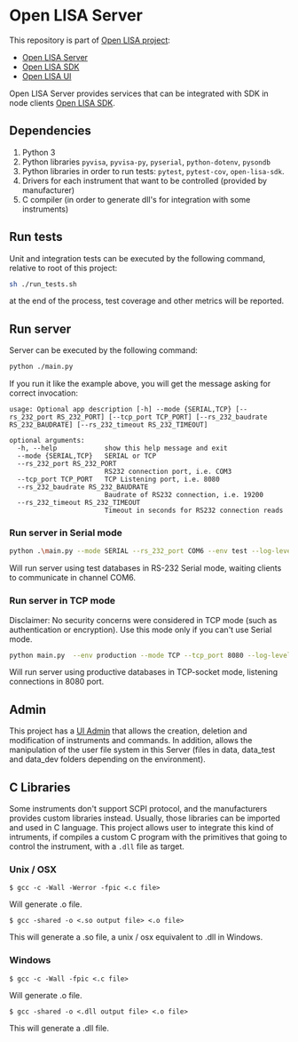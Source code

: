 # Open LISA Server

This repository is part of [Open LISA project](https://github.com/open-lisa):
* [Open LISA Server](https://github.com/open-lisa/Open-LISA-Server)
* [Open LISA SDK](https://github.com/open-lisa/Open-LISA-SDK)
* [Open LISA UI](https://github.com/open-lisa/Open-LISA-UI)

Open LISA Server provides services that can be integrated with SDK in node clients [Open LISA SDK](https://github.com/open-lisa/Open-LISA-SDK).

## Dependencies

1. Python 3
2. Python libraries `pyvisa`, `pyvisa-py`, `pyserial`, `python-dotenv`, `pysondb`
3. Python libraries in order to run tests: `pytest`, `pytest-cov`, `open-lisa-sdk`.
4. Drivers for each instrument that want to be controlled (provided by manufacturer)
5. C compiler (in order to generate dll's for integration with some instruments)

## Run tests

Unit and integration tests can be executed by the following command, relative to root of this project:

```bash
sh ./run_tests.sh
```

at the end of the process, test coverage and other metrics will be reported.

## Run server

Server can be executed by the following command:

```bash
python ./main.py
```

If you run it like the example above, you will get the message asking for correct invocation:

```
usage: Optional app description [-h] --mode {SERIAL,TCP} [--rs_232_port RS_232_PORT] [--tcp_port TCP_PORT] [--rs_232_baudrate RS_232_BAUDRATE] [--rs_232_timeout RS_232_TIMEOUT]

optional arguments:
  -h, --help            show this help message and exit
  --mode {SERIAL,TCP}   SERIAL or TCP
  --rs_232_port RS_232_PORT
                        RS232 connection port, i.e. COM3
  --tcp_port TCP_PORT   TCP Listening port, i.e. 8080
  --rs_232_baudrate RS_232_BAUDRATE
                        Baudrate of RS232 connection, i.e. 19200
  --rs_232_timeout RS_232_TIMEOUT
                        Timeout in seconds for RS232 connection reads
```

### Run server in Serial mode

```bash
python .\main.py --mode SERIAL --rs_232_port COM6 --env test --log-level DEBUG
```

Will run server using test databases in RS-232 Serial mode, waiting clients to communicate in channel COM6.

### Run server in TCP mode

Disclaimer: No security concerns were considered in TCP mode (such as authentication or encryption). Use this mode only
if you can't use Serial mode.

```bash
python main.py  --env production --mode TCP --tcp_port 8080 --log-level INFO
```

Will run server using productive databases in TCP-socket mode, listening connections in 8080 port.

## Admin

This project has a [UI Admin](https://github.com/open-lisa/Open-LISA-UI) that allows the creation, deletion and
modification of instruments and commands. In addition, allows the manipulation of the user file system in this Server
(files in data, data_test and data_dev folders depending on the environment).

## C Libraries

Some instruments don't support SCPI protocol, and the manufacturers provides custom libraries instead. Usually, those
libraries can be imported and used in C language. This project allows user to integrate this kind of intruments, if
compiles a custom C program with the primitives that going to control the instrument, with a `.dll` file as target.

### Unix / OSX

```
$ gcc -c -Wall -Werror -fpic <.c file>
```

Will generate .o file.

```
$ gcc -shared -o <.so output file> <.o file>
```

This will generate a .so file, a unix / osx equivalent to .dll in Windows.

### Windows

```
$ gcc -c -Wall -fpic <.c file>
```

Will generate .o file.

```
$ gcc -shared -o <.dll output file> <.o file>
```

This will generate a .dll file.
